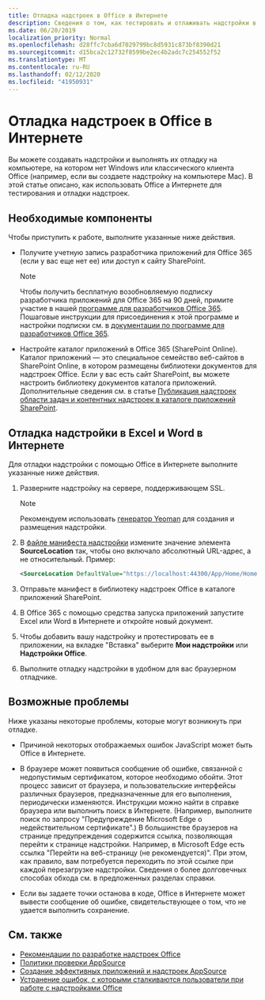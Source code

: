 ```yaml
---
title: Отладка надстроек в Office в Интернете
description: Сведения о том, как тестировать и отлаживать надстройки в Office в Интернете.
ms.date: 06/20/2019
localization_priority: Normal
ms.openlocfilehash: d28ffc7cba6d7029799bc8d5931c873bf8390d21
ms.sourcegitcommit: d15bca2c12732f8599be2ec4b2adc7c254552f52
ms.translationtype: MT
ms.contentlocale: ru-RU
ms.lasthandoff: 02/12/2020
ms.locfileid: "41950931"
---
```

# <a name="debug-add-ins-in-office-on-the-web"></a>Отладка надстроек в Office в Интернете


Вы можете создавать надстройки и выполнять их отладку на компьютере, на котором нет Windows или классического клиента Office (например, если вы создаете надстройку на компьютере Mac). В этой статье описано, как использовать Office а Интернете для тестирования и отладки надстроек. 

## <a name="prerequisites"></a>Необходимые компоненты

Чтобы приступить к работе, выполните указанные ниже действия.

- Получите учетную запись разработчика приложений для Office 365 (если у вас еще нет ее) или доступ к сайту SharePoint.

  > [!NOTE]
  > Чтобы получить бесплатную возобновляемую подписку разработчика приложений для Office 365 на 90 дней, примите участие в нашей [программе для разработчиков Office 365](https://developer.microsoft.com/office/dev-program). Пошаговые инструкции для присоединения к этой программе и настройки подписки см. в [документации по программе для разработчиков Office 365](/office/developer-program/office-365-developer-program).

- Настройте каталог приложений в Office 365 (SharePoint Online). Каталог приложений — это специальное семейство веб-сайтов в SharePoint Online, в котором размещены библиотеки документов для надстроек Office. Если у вас есть сайт SharePoint, вы можете настроить библиотеку документов каталога приложений. Дополнительные сведения см. в статье [Публикация надстроек области задач и контентных надстроек в каталоге приложений SharePoint](../publish/publish-task-pane-and-content-add-ins-to-an-add-in-catalog.md).


## <a name="debug-your-add-in-from-excel-or-word-on-the-web"></a>Отладка надстройки в Excel и Word в Интернете

Для отладки надстройки с помощью Office в Интернете выполните указанные ниже действия.

1. Разверните надстройку на сервере, поддерживающем SSL.

    > [!NOTE]
    > Рекомендуем использовать [генератор Yeoman](https://github.com/OfficeDev/generator-office) для создания и размещения надстройки.

2. В [файле манифеста надстройки](../develop/add-in-manifests.md) измените значение элемента **SourceLocation** так, чтобы оно включало абсолютный URL-адрес, а не относительный. Пример:

    ```xml
    <SourceLocation DefaultValue="https://localhost:44300/App/Home/Home.html" />
    ```

3. Отправьте манифест в библиотеку надстроек Office в каталоге приложений SharePoint.

4. В Office 365 с помощью средства запуска приложений запустите Excel или Word в Интернете и откройте новый документ.

5. Чтобы добавить вашу надстройку и протестировать ее в приложении, на вкладке "Вставка" выберите **Мои надстройки** или **Надстройки Office**.

6. Выполните отладку надстройки в удобном для вас браузерном отладчике.

## <a name="potential-issues"></a>Возможные проблемы

Ниже указаны некоторые проблемы, которые могут возникнуть при отладке.

- Причиной некоторых отображаемых ошибок JavaScript может быть Office в Интернете.

- В браузере может появиться сообщение об ошибке, связанной с недопустимым сертификатом, которое необходимо обойти. Этот процесс зависит от браузера, и пользовательские интерфейсы различных браузеров, предназначенные для его выполнения, периодически изменяются. Инструкции можно найти в справке браузера или выполнить поиск в Интернете. (Например, выполните поиск по запросу "Предупреждение Microsoft Edge о недействительном сертификате".) В большинстве браузеров на странице предупреждения содержится ссылка, позволяющая перейти к странице надстройки. Например, в Microsoft Edge есть ссылка "Перейти на веб-страницу (не рекомендуется)". При этом, как правило, вам потребуется переходить по этой ссылке при каждой перезагрузке надстройки. Сведения о более долговечных способах обхода см. в предложенных разделах справки.

- Если вы задаете точки останова в коде, Office в Интернете может вывести сообщение об ошибке, свидетельствующее о том, что не удается выполнить сохранение.

## <a name="see-also"></a>См. также

- [Рекомендации по разработке надстроек Office](../concepts/add-in-development-best-practices.md)
- [Политики проверки AppSource](/office/dev/store/validation-policies)  
- [Создание эффективных приложений и надстроек AppSource](/office/dev/store/create-effective-office-store-listings)  
- [Устранение ошибок, с которыми сталкиваются пользователи при работе с надстройками Office](testing-and-troubleshooting.md)
    
